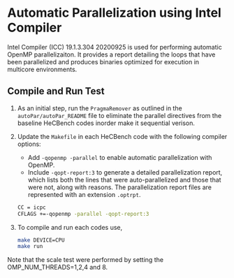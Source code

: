 # Automatic Parallelization using Intel Compiler

Intel Compiler (ICC) 19.1.3.304 20200925 is used for performing automatic OpenMP parallelizaiton. It provides a report detailing the loops that have been parallelized and produces binaries optimized for execution in multicore environments.

## Compile and Run Test

1. As an initial step, run the `PragmaRemover` as outlined in the `autoPar/autoPar_README` file to eliminate the parallel directives from the baseline HeCBench codes inorder make it sequential verison.

2. Update the `Makefile` in each HeCBench code with the following compiler options:

    - Add `-qopenmp -parallel` to enable automatic parallelization with OpenMP.
    - Include `-qopt-report:3` to generate a detailed parallelization report, which lists both the lines that were auto-parallelized and those that were not, along with reasons. The parallelization report files are represented with an extension `.optrpt`.

    ```bash
    CC = icpc
    CFLAGS +=-qopenmp -parallel -qopt-report:3
    ```

3. To compile and run each codes use,

    ```bash
    make DEVICE=CPU
    make run
    ```

Note that the scale test were performed by setting the OMP_NUM_THREADS=1,2,4 and 8.
